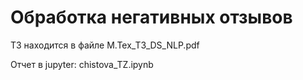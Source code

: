 # Обработка негативных отзывов

ТЗ находится в файле М.Тех_ТЗ_DS_NLP.pdf

Отчет в jupyter: chistova_TZ.ipynb
